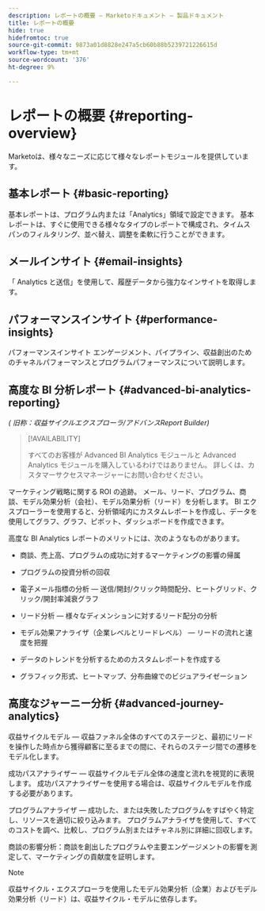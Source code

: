 ```yaml
---
description: レポートの概要 — Marketoドキュメント — 製品ドキュメント
title: レポートの概要
hide: true
hidefromtoc: true
source-git-commit: 9873a01d8828e247a5cb60b88b5239721226615d
workflow-type: tm+mt
source-wordcount: '376'
ht-degree: 9%

---
```



# レポートの概要 {#reporting-overview}

Marketoは、様々なニーズに応じて様々なレポートモジュールを提供しています。

## 基本レポート {#basic-reporting}

基本レポートは、プログラム内または「Analytics」領域で設定できます。 基本レポートは、すぐに使用できる様々なタイプのレポートで構成され、タイムスパンのフィルタリング、並べ替え、調整を柔軟に行うことができます。

## メールインサイト {#email-insights}

「 Analytics と送信」を使用して、履歴データから強力なインサイトを取得します。

## パフォーマンスインサイト {#performance-insights}

パフォーマンスインサイト エンゲージメント、パイプライン、収益創出のためのチャネルパフォーマンスとプログラムパフォーマンスについて説明します。

## 高度な BI 分析レポート {#advanced-bi-analytics-reporting}

_( 旧称：収益サイクルエクスプローラ/アドバンスReport Builder)_

>[!AVAILABILITY]
>
>すべてのお客様が Advanced BI Analytics モジュールと Advanced Analytics モジュールを購入しているわけではありません。 詳しくは、カスタマーサクセスマネージャーにお問い合わせください。

マーケティング戦略に関する ROI の追跡。 メール、リード、プログラム、商談、モデル効果分析（会社）、モデル効果分析（リード）を分析します。 BI エクスプローラーを使用すると、分析領域内にカスタムレポートを作成し、データを使用してグラフ、グラフ、ピボット、ダッシュボードを作成できます。

高度な BI Analytics レポートのメリットには、次のようなものがあります。

* 商談、売上高、プログラムの成功に対するマーケティングの影響の帰属

* プログラムの投資分析の回収

* 電子メール指標の分析 — 送信/開封/クリック時間配分、ヒートグリッド、クリック/開封率減衰グラフ

* リード分析 — 様々なディメンションに対するリード配分の分析

* モデル効果アナライザ（企業レベルとリードレベル） — リードの流れと速度を把握

* データのトレンドを分析するためのカスタムレポートを作成する

* グラフィック形式、ヒートマップ、分布曲線でのビジュアライゼーション

## 高度なジャーニー分析 {#advanced-journey-analytics}

収益サイクルモデル — 収益ファネル全体のすべてのステージと、最初にリードを操作した時点から獲得顧客に至るまでの間に、それらのステージ間での遷移をモデル化します。

成功パスアナライザー — 収益サイクルモデル全体の速度と流れを視覚的に表現します。 成功パスアナライザーを使用する場合は、収益サイクルモデルを作成する必要があります。

プログラムアナライザ — 成功した、または失敗したプログラムをすばやく特定し、リソースを適切に絞り込みます。 プログラムアナライザを使用して、すべてのコストを調べ、比較し、プログラム別またはチャネル別に詳細に回収します。

商談の影響分析：商談を創出したプログラムや主要エンゲージメントの影響を測定して、マーケティングの貢献度を証明します。

>[!NOTE]
>
>収益サイクル・エクスプローラを使用したモデル効果分析（企業）およびモデル効果分析（リード）は、収益サイクル・モデルに依存します。





